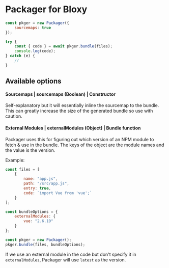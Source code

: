 # Packager for Bloxy

```js
const pkger = new Packager({
    sourcemaps: true
});

try {
    const { code } = await pkger.bundle(files);
    console.log(code);
} catch (e) {
    //
}
```

## Available options

#### Sourcemaps | sourcemaps (Boolean) | Constructor

Self-explanatory but it will essentially inline the sourcemap to the bundle.
This can greatly increase the size of the generated bundle so use with caution.

#### External Modules | externalModules (Object) | Bundle function

Packager uses this for figuring out which version of an NPM module to fetch & use in the bundle.
The keys of the object are the module names and the value is the version.

Example:

```js
const files = [
    {
        name: "app.js",
        path: "/src/app.js",
        entry: true,
        code: `import Vue from 'vue';`
    }
];

const bundleOptions = {
    externalModules: {
        vue: "2.6.10"
    }
};

const pkger = new Packager();
pkger.bundle(files, bundleOptions);
```

If we use an external module in the code but don't specify it in `externalModules`, Packager will use `latest` as the version.
